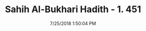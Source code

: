 ---
title        : "Sahih Al-Bukhari Hadith - 1. 451"
date         : 7/25/2018 1:50:04 PM
draft        : false
type         : "hadith"
layout       : "hadith"
BookCode     : "SHB"
VolumeNumber : "1"
HadithNumber : "451"
categories  :  ["Prayer-Taking a bath on embracing Islam"]
tags  :  ["Abu Huraira"]
---